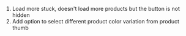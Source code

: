 1. Load more stuck, doesn't load more products but the button is not hidden
2. Add option to select different product color variation from product thumb